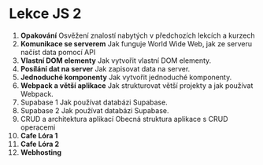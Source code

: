 # Lekce JS 2

1. **Opakování**
   Osvěžení znalostí nabytých v předchozích lekcích a kurzech
2. **Komunikace se serverem**
   Jak funguje World Wide Web, jak ze serveru načíst data pomocí API
3. **Vlastní DOM elementy**
   Jak vytvořit vlastní DOM elementy.
4. **Posílání dat na server**
   Jak zapisovat data na server.
5. **Jednoduché komponenty**
   Jak vytvořit jednoduché komponenty.
6. **Webpack a větší aplikace**
   Jak strukturovat větší projekty a jak používat Webpack.
7. Supabase 1
   Jak používat databázi Supabase.
8. Supabase 2
   Jak používat databázi Supabase.
9. CRUD a architektura aplikací
   Obecná struktura aplikace s CRUD operacemi
10. **Cafe Lóra 1**
11. **Cafe Lóra 2**
12. **Webhosting**
